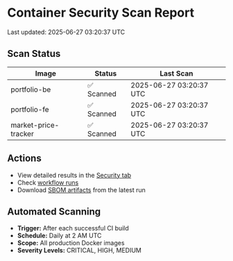 # Container Security Scan Report

Last updated: 2025-06-27 03:20:37 UTC

## Scan Status

| Image | Status | Last Scan |
|-------|--------|-----------|
| portfolio-be | ✅ Scanned | 2025-06-27 03:20:37 UTC |
| portfolio-fe | ✅ Scanned | 2025-06-27 03:20:37 UTC |
| market-price-tracker | ✅ Scanned | 2025-06-27 03:20:37 UTC |

## Actions

- View detailed results in the [Security tab](https://github.com/ktenman/portfolio/security/code-scanning)
- Check [workflow runs](https://github.com/ktenman/portfolio/actions/workflows/trivy-scan.yml)
- Download [SBOM artifacts](https://github.com/ktenman/portfolio/actions/workflows/trivy-scan.yml) from the latest run

## Automated Scanning

- **Trigger:** After each successful CI build
- **Schedule:** Daily at 2 AM UTC
- **Scope:** All production Docker images
- **Severity Levels:** CRITICAL, HIGH, MEDIUM

